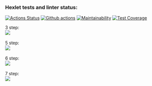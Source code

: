 ### Hexlet tests and linter status:
[![Actions Status](https://github.com/wail-hexlet/frontend-project-46/workflows/hexlet-check/badge.svg)](https://github.com/wail-hexlet/frontend-project-46/actions)
[![Github actions](https://github.com/wail-hexlet/frontend-project-46/actions/workflows/execute-lint-and-tests.yml/badge.svg)](https://github.com/bwail-hexlet/frontend-project-46/actions/workflows/execute-lint-and-tests.yml)
[![Maintainability](https://api.codeclimate.com/v1/badges/0f0ff953bd561069acb4/maintainability)](https://codeclimate.com/github/wail-hexlet/frontend-project-46/maintainability)
[![Test Coverage](https://api.codeclimate.com/v1/badges/0f0ff953bd561069acb4/test_coverage)](https://codeclimate.com/github/wail-hexlet/frontend-project-46/test_coverage)


3 step:<br />
<a href="https://asciinema.org/a/pNtjQoi0Ze8OYET07v4WePNFy" target="_blank"><img src="https://asciinema.org/a/pNtjQoi0Ze8OYET07v4WePNFy.svg" /></a>
<br /><br />
5 step:<br />
<a href="https://asciinema.org/a/EStPO2s0qpMOwhQOSJNXImzif" target="_blank"><img src="https://asciinema.org/a/EStPO2s0qpMOwhQOSJNXImzif.svg" /></a>
<br /><br />
6 step:<br />
<a href="https://asciinema.org/a/4N5P04Wi2ET7oI3WdbtalTX3W" target="_blank"><img src="https://asciinema.org/a/4N5P04Wi2ET7oI3WdbtalTX3W.svg" /></a>
<br /><br />
7 step:<br />
<a href="https://asciinema.org/a/NwOxnDzzmDoEobNt597bUQ5B9" target="_blank"><img src="https://asciinema.org/a/NwOxnDzzmDoEobNt597bUQ5B9.svg" /></a>